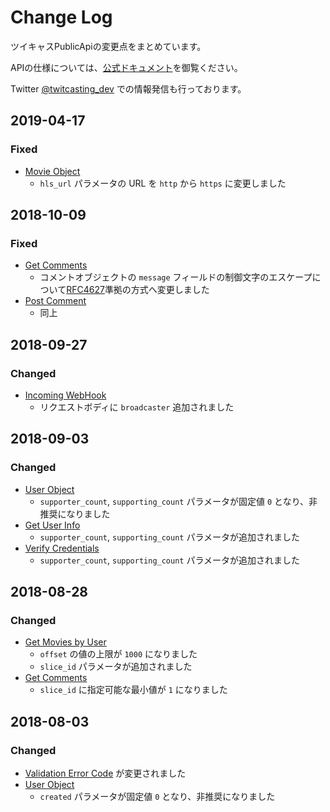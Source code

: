 # Change Log

ツイキャスPublicApiの変更点をまとめています。

APIの仕様については、[公式ドキュメント](https://apiv2-doc.twitcasting.tv/)を御覧ください。

Twitter [@twitcasting_dev](https://twitter.com/twitcasting_dev) での情報発信も行っております。

## 2019-04-17
### Fixed
- [Movie Object](https://apiv2-doc.twitcasting.tv/#movie-object)
  - `hls_url` パラメータの URL を `http` から `https` に変更しました

## 2018-10-09
### Fixed
- [Get Comments](https://apiv2-doc.twitcasting.tv/#get-comments)
  - コメントオブジェクトの `message` フィールドの制御文字のエスケープについて[RFC4627](https://www.ietf.org/rfc/rfc4627.txt)準拠の方式へ変更しました
- [Post Comment](https://apiv2-doc.twitcasting.tv/#post-comment)
  - 同上


## 2018-09-27
### Changed
- [Incoming WebHook](https://apiv2-doc.twitcasting.tv/#incoming-webhook)
  - リクエストボディに `broadcaster` 追加されました

## 2018-09-03
### Changed
- [User Object](https://apiv2-doc.twitcasting.tv/#get-user-info)
  - `supporter_count`, `supporting_count` パラメータが固定値 `0` となり、非推奨になりました
- [Get User Info](https://apiv2-doc.twitcasting.tv/#get-user-info)
  - `supporter_count`, `supporting_count` パラメータが追加されました
- [Verify Credentials](https://apiv2-doc.twitcasting.tv/#verify-credentials)
  - `supporter_count`, `supporting_count` パラメータが追加されました

## 2018-08-28
### Changed
- [Get Movies by User](https://apiv2-doc.twitcasting.tv/#get-movies-by-user)
  - `offset` の値の上限が `1000` になりました
  - `slice_id` パラメータが追加されました
- [Get Comments](https://apiv2-doc.twitcasting.tv/#get-comments)
  - `slice_id` に指定可能な最小値が `1` になりました

## 2018-08-03
### Changed
- [Validation Error Code](https://apiv2-doc.twitcasting.tv/#validation-error-code-1001) が変更されました
- [User Object](https://apiv2-doc.twitcasting.tv/#get-user-info)
  - `created` パラメータが固定値 `0` となり、非推奨になりました

